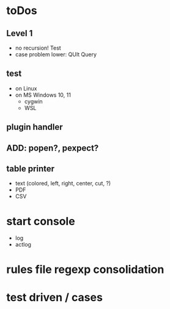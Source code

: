 # toDos

## Level 1 
- no recursion! Test
- case problem lower: QUIt       Query

## test
- on Linux
- on MS Windows 10, 11
	- cygwin
	- WSL

## plugin handler

## ADD: popen?, pexpect?

## table printer
- text (colored, left, right, center, cut, ?)
- PDF
- CSV

# start console 
- log
- actlog
	
# rules file regexp consolidation

# test driven / cases